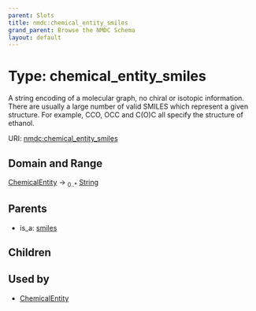 ```yaml
---
parent: Slots
title: nmdc:chemical_entity_smiles
grand_parent: Browse the NMDC Schema
layout: default
---
```


# Type: chemical_entity_smiles


A string encoding of a molecular graph, no chiral or isotopic information. There are usually a large number of valid SMILES which represent a given structure. For example, CCO, OCC and C(O)C all specify the structure of ethanol.

URI: [nmdc:chemical_entity_smiles](https://microbiomedata/meta/chemical_entity_smiles)

## Domain and Range

[ChemicalEntity](ChemicalEntity.md) ->  <sub>0..*</sub> [String](types/String.md)

## Parents

 *  is_a: [smiles](smiles.md)

## Children


## Used by

 * [ChemicalEntity](ChemicalEntity.md)
